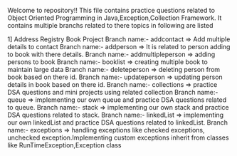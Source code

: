 Welcome to repository!!
This file contains practice questions related to Object Oriented Programming in Java,Exception,Collection Framework.
It contains multiple branchs related to there topics in following are listed

1] Address Registry Book Project
Branch name:- addcontact => Add multiple details to contact 
Branch name:- addperson  => It is related to person adding to book with there details.
Branch name:- addmultipleperson => adding persons to book
Branch name:- booklist => creating multiple book to maintain large data
Branch name:- deleteperson => deleting person from book based on there id.
Branch name:- updateperson => updating person details in  book based on there id.
Branch name:- collections => practice DSA questions and mini projects using related collection
Branch name:- queue => implementing our own queue and practice DSA questions related to queue.
Branch name:- stack => implementing our own stack and practice DSA questions related to stack.
Branch name:- linkedList => implementing our own linkedList and practice DSA questions related to linkedList.
Branch name:- exceptions => handling exceptions like checked exceptions, unchecked exception.Implementing custom exceptions inherit from  classes like RunTimeException,Exception class
